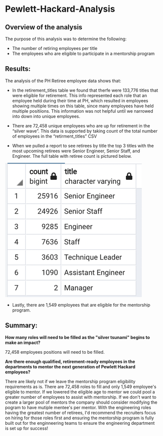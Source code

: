 # Pewlett-Hackard-Analysis

## Overview of the analysis
The purpose of this analysis was to determine the following:
- The number of retiring employees per title
- The employees who are eligible to participate in a mentorship program

## Results:

The analysis of the PH Retiree employee data shows that: 

- In the retirement_titles table we found that therfe were 133,776 titles that were eligible for retirement. This info represented each role that an employee held during their time at PH, which resulted in employees showing multiple times on this table, since many employees have held multiple positiions. This information was not helpful until we narrowed into down into unique employees.

- There are 72,458 unique employees who are up for retirement in the “silver wave”. This data is supported by taking count of the total number of employees in the “retirment_titles” CSV

- When we pulled a report to see retirees by title the top 3 titles with the most upcoming retirees were Senior Engineer, Senior Staff, and Engineer. The full table with retiree count is pictured below. 

![image description or alt text](https://raw.githubusercontent.com/charlotterotner/Pewlett-Hackard-Analysis/main/Images/Retirees%20by%20title.png)

- Lastly, there are 1,549 employees that are eligible for the mentorship program. 

## Summary:

**How many roles will need to be filled as the "silver tsunami" begins to make an impact?** 

72,458 employees positions will need to be filled. 

**Are there enough qualified, retirement-ready employees in the departments to mentor the next generation of Pewlett Hackard employees?** 

There are likely not if we leave the mentorship program eligibility requirements as is. There are 72,458 roles to fill and only 1,549 employee's eligible to mentor. If we lowered the eligible age to mentor we could pool a greater number of employees to assist with mentorship. If we don't want to create a larger pool of mentors the company should consider modifying the pogram to have mutiple mentee's per mentor. With the engineering roles having the greatest number of retirees, I'd recommend the recruiters focus on hiring for those roles first and ensuring the mentorship program is fully built out for the enginneering teams to ensure the engineering department is set up for success!
